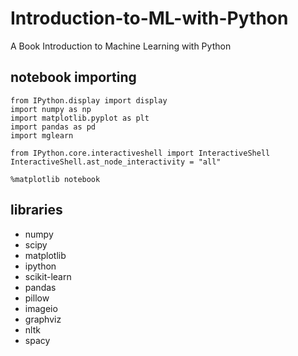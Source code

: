# Introduction-to-ML-with-Python
A Book Introduction to Machine Learning with Python

## notebook importing 
```
from IPython.display import display
import numpy as np
import matplotlib.pyplot as plt
import pandas as pd
import mglearn

from IPython.core.interactiveshell import InteractiveShell
InteractiveShell.ast_node_interactivity = "all"

%matplotlib notebook
```


## libraries
- numpy
- scipy
- matplotlib
- ipython
- scikit-learn
- pandas
- pillow
- imageio
- graphviz
- nltk
- spacy
